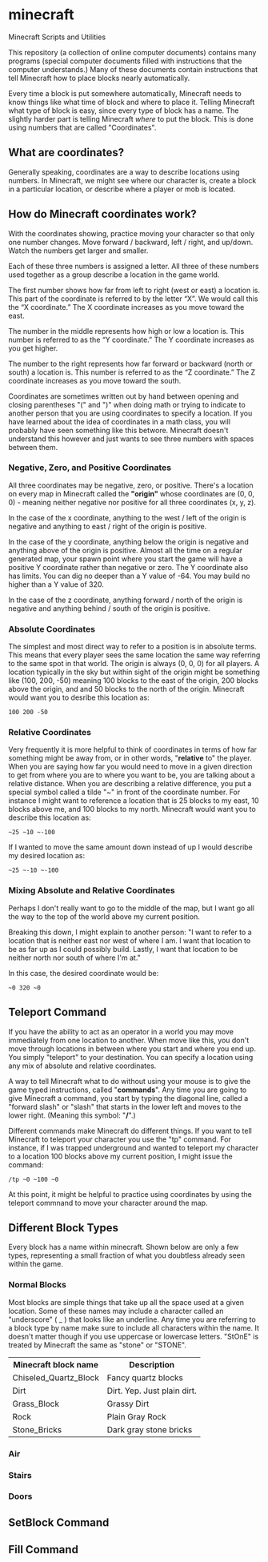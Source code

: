 # minecraft
Minecraft Scripts and Utilities

This repository (a collection of online computer documents) contains many programs (special computer documents filled with instructions that the computer understands.)   Many of these documents contain instructions that tell Minecraft how to place blocks nearly automatically.   

Every time a block is put somewhere automatically, Minecraft needs to know things like what time of block and where to place it.   Telling Minecraft what type of block is easy, since every type of block has a name.  The slightly harder part is telling Minecraft *where* to put the block.   This is done using numbers that are called "Coordinates".

<h2>What are coordinates?</h2>   
Generally speaking, coordinates are a way to describe locations using numbers.    In Minecraft, we might see where our character is, create a block in a particular location, or describe where a player or mob is located.

<h2>How do Minecraft coordinates work?</h2>

With the coordinates showing, practice moving your character so that only one number changes.  Move forward / backward, left / right, and up/down.   Watch the numbers get larger and smaller.

Each of these three numbers is assigned a letter.   All three of these numbers used together as a group describe a location in the game world.

The first number shows how far from left to right (west or east) a location is.   This part of the coordinate is referred to by the letter “X”.  We would call this the “X coordinate.”   The X coordinate increases as you move toward the east.

The number in the middle represents how high or low a location is.  This number is referred to as the “Y coordinate.”    The Y coordinate increases as you get higher.

The number to the right represents how far forward or backward (north or south) a location is.  This number is referred to as the “Z coordinate.”   The Z coordinate increases as you move toward the south.

Coordinates are sometimes written out by hand between opening and closing parentheses "(" and ")" when doing math or trying to indicate to another person that you are using coordinates to specify a location.  If you have learned about the idea of coordinates in a math class, you will probably have seen something like this betwore.  Minecraft doesn't understand this however and just wants to see three numbers with spaces between them.

<h3>Negative, Zero, and Positive Coordinates</h3>

All three coordinates may be negative, zero, or positive.   There's a location on every map in Minecraft called the <b>"origin"</b> whose coordinates are (0, 0, 0) - meaning neither negative nor positive for all three coordinates (x, y, z).  

In the case of the x coordinate, anything to the west / left of the origin is negative and anything to east / right of the origin is positive.

In the case of the y coordinate, anything below the origin is negative and anything above of the origin is positive.  Almost all the time on a regular generated map, your spawn point where you start the game will have a positive Y coordinate rather than negative or zero.   The Y coordinate also has limits.  You can dig no deeper than a Y value of -64.   You may build no higher than a Y value of 320.

In the case of the z coordinate, anything forward / north of the origin is negative and anything behind / south of the origin is positive.

<h3>Absolute Coordinates</h3>

The simplest and most direct way to refer to a position is in absolute terms.   This means that every player sees the same location the same way referring to the same spot in that world.   The origin is always (0, 0, 0) for all players.  A location typically in the sky but within sight of the origin might be something like (100, 200, -50) meaning 100 blocks to the east of the origin, 200 blocks above the origin, and and 50 blocks to the north of the origin.   Minecraft would want you to desribe this location as:
```
100 200 -50
```

<h3>Relative Coordinates</h3>

Very frequently it is more helpful to think of coordinates in terms of how far something might be away from, or in other words, "<b>relative</b> to" the player.   When you are saying how far you would need to move in a given direction to get from where you are to where you want to be, you are talking about a relative distance.  When you are describing a relative difference, you put a special symbol called a tilde "~" in front of the coordinate number. For instance I might want to reference a location that is 25 blocks to my east, 10 blocks above me, and 100 blocks to my north.  Minecraft would want you to describe this location as:
```
~25 ~10 ~-100
```

If I wanted to move the same amount down instead of up I would describe my desired location as:
```
~25 ~-10 ~-100
```


<h3>Mixing Absolute and Relative Coordinates</h3>

Perhaps I don't really want to go to the middle of the map, but I want go all the way to the top of the world above my current position.

Breaking this down, I might explain to another person:  "I want to refer to a location that is neither east nor west of where I am.  I want that location to be as far up as I could possibly build.   Lastly, I want that location to be neither north nor south of where I'm at."

In this case, the desired coordinate would be:
```
~0 320 ~0
```

<h2>Teleport Command</h2>

If you have the ability to act as an operator in a world you may move immediately from one location to another.  When move like this, you don't move through locations in between where you start and where you end up.  You simply "teleport" to your destination.   You can specify a location using any mix of absolute and relative coordinates.

A way to tell Minecraft what to do without using your mouse is to give the game typed instructions, called "<b>commands</b>".   Any time you are going to give Minecraft a command, you start by typing the diagonal line, called a "forward slash" or "slash" that starts in the lower left and moves to the lower right. (Meaning this symbol:  "<b>/</b>".) 

Different commands make Minecraft do different things.   If you want to tell Minecraft to teleport your character you use the "tp" command.  For instance, if I was trapped underground and wanted to teleport my character to a location 100 blocks above my current position, I might issue the command:
```
/tp ~0 ~100 ~0
```

At this point, it might be helpful to practice using coordinates by using the teleport commnand to move your character around the map.  

<h2>Different Block Types</h2>

Every block has a name within minecraft.  Shown below are only a few types, representing a small fraction of what you doubtless already seen within the game.

<h3>Normal Blocks</h3>

Most blocks are simple things that take up all the space used at a given location.   Some of these names may include a character called an "underscore" ( _ ) that looks like an underline.   Any time you are referring to a block type by name make sure to include all characters within the name.  It doesn't matter though if you use uppercase or lowercase letters.  "StOnE" is treated by Minecraft the same as "stone" or "STONE".    

<table>
  <tr><th>Minecraft block name</th><th>Description</th></tr>
  <tr><td>Chiseled_Quartz_Block</td><td>Fancy quartz blocks</td></tr>
  <tr><td>Dirt</td><td>Dirt.  Yep.  Just plain dirt.</td></tr>
  <tr><td>Grass_Block</td><td>Grassy Dirt</td></tr>
  <tr><td>Rock</td><td>Plain Gray Rock</td></tr>
  <tr><td>Stone_Bricks</td><td>Dark gray stone bricks</td></tr>
</table>

<h3>Air</h3>

<h3>Stairs</h3>

<h3>Doors</h3>


<h2>SetBlock Command</h2>


<h2>Fill Command</h2>



